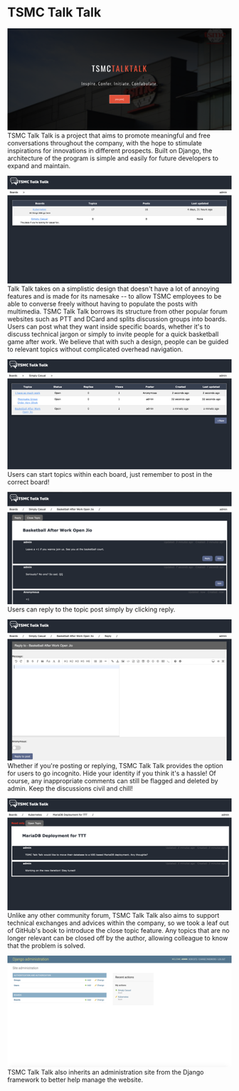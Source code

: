 # TSMC Talk Talk
![Index Page](misc/index.png)
TSMC Talk Talk is a project that aims to promote meaningful 
and free conversations throughout the company, with the hope
to stimulate inspirations for innovations in different 
prospects. Built on Django, the architecture of the program
is simple and easily for future developers to expand and
maintain.

![Home Page](misc/home.png)
Talk Talk takes on a simplistic design that doesn't have a lot of 
annoying features and is made for its namesake -- to allow TSMC 
employees to be able to converse freely without having to populate 
the posts with multimedia. TSMC Talk Talk borrows its structure from
other popular forum websites such as PTT and DCard and splits discussion
groups into boards. Users can post what they want inside specific boards,
whether it's to discuss technical jargon or simply to invite people for 
a quick basketball game after work. We believe that with such a design,
people can be guided to relevant topics without complicated overhead
navigation.

![Topic Page](misc/topic.png)
Users can start topics within each board, just remember to post in the 
correct board!

![Post Page](misc/post.png)
Users can reply to the topic post simply by clicking reply.

![Reply Page](misc/reply.png)
Whether if you're posting or replying, TSMC Talk Talk provides the option
for users to go incognito. Hide your identity if you think it's a hassle!
Of course, any inappropriate comments can still be flagged and deleted by 
admin. Keep the discussions civil and chill!

![Close Issue](misc/close.png)
Unlike any other community forum, TSMC Talk Talk also aims to support 
technical exchanges and advices within the company, so we took a leaf out 
of GitHub's book to introduce the close topic feature. Any topics that are 
no longer relevant can be closed off by the author, allowing colleague to 
know that the problem is solved.

![Admin Page](misc/admin.png)
TSMC Talk Talk also inherits an administration site from the Django framework
to better help manage the website.
